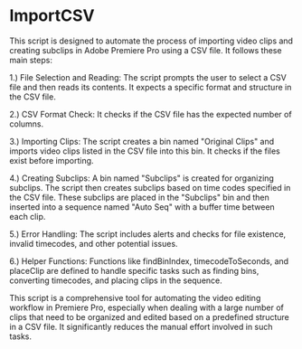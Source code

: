 # ImportCSV
This script is designed to automate the process of importing video clips and creating subclips in Adobe Premiere Pro using a CSV file. It follows these main steps:

1.) File Selection and Reading: The script prompts the user to select a CSV file and then reads its contents. It expects a specific format and structure in the CSV file.

2.) CSV Format Check: It checks if the CSV file has the expected number of columns.

3.) Importing Clips: The script creates a bin named "Original Clips" and imports video clips listed in the CSV file into this bin. It checks if the files exist before importing.

4.) Creating Subclips: A bin named "Subclips" is created for organizing subclips. The script then creates subclips based on time codes specified in the CSV file. These subclips are placed in the "Subclips" bin and then inserted into a sequence named "Auto Seq" with a buffer time between each clip.

5.) Error Handling: The script includes alerts and checks for file existence, invalid timecodes, and other potential issues.

6.) Helper Functions: Functions like findBinIndex, timecodeToSeconds, and placeClip are defined to handle specific tasks such as finding bins, converting timecodes, and placing clips in the sequence.

This script is a comprehensive tool for automating the video editing workflow in Premiere Pro, especially when dealing with a large number of clips that need to be organized and edited based on a predefined structure in a CSV file. It significantly reduces the manual effort involved in such tasks.
